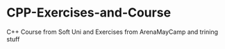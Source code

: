 # CPP-Exercises-and-Course
C++ Course from Soft Uni and Exercises from ArenaMayCamp and trining stuff
